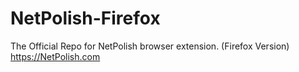 # NetPolish-Firefox
The Official Repo for NetPolish browser extension. (Firefox Version) https://NetPolish.com
